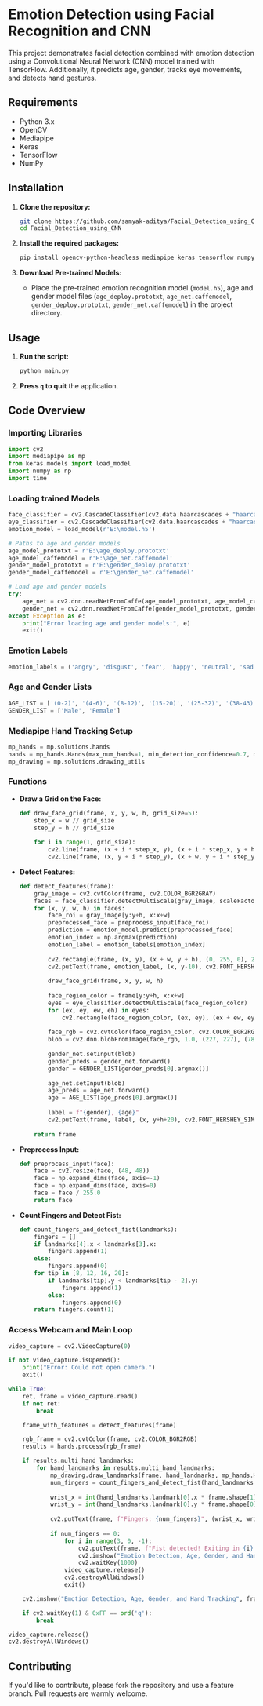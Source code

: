 # Emotion Detection using Facial Recognition and CNN

This project demonstrates facial detection combined with emotion detection using a Convolutional Neural Network (CNN) model trained with TensorFlow. Additionally, it predicts age, gender, tracks eye movements, and detects hand gestures.

## Requirements

- Python 3.x
- OpenCV
- Mediapipe
- Keras
- TensorFlow
- NumPy

## Installation

1. **Clone the repository:**

    ```bash
    git clone https://github.com/samyak-aditya/Facial_Detection_using_CNN.git
    cd Facial_Detection_using_CNN
    ```

2. **Install the required packages:**

    ```bash
    pip install opencv-python-headless mediapipe keras tensorflow numpy
    ```

3. **Download Pre-trained Models:**
    - Place the pre-trained emotion recognition model (`model.h5`), age and gender model files (`age_deploy.prototxt`, `age_net.caffemodel`, `gender_deploy.prototxt`, `gender_net.caffemodel`) in the project directory.

## Usage

1. **Run the script:**

    ```bash
    python main.py
    ```

2. **Press `q` to quit** the application.

## Code Overview

### Importing Libraries

```python
import cv2
import mediapipe as mp
from keras.models import load_model
import numpy as np
import time
```

### Loading trained Models

```python
face_classifier = cv2.CascadeClassifier(cv2.data.haarcascades + "haarcascade_frontalface_default.xml")
eye_classifier = cv2.CascadeClassifier(cv2.data.haarcascades + "haarcascade_eye.xml")
emotion_model = load_model(r'E:\model.h5')

# Paths to age and gender models
age_model_prototxt = r'E:\age_deploy.prototxt'
age_model_caffemodel = r'E:\age_net.caffemodel'
gender_model_prototxt = r'E:\gender_deploy.prototxt'
gender_model_caffemodel = r'E:\gender_net.caffemodel'

# Load age and gender models
try:
    age_net = cv2.dnn.readNetFromCaffe(age_model_prototxt, age_model_caffemodel)
    gender_net = cv2.dnn.readNetFromCaffe(gender_model_prototxt, gender_model_caffemodel)
except Exception as e:
    print("Error loading age and gender models:", e)
    exit()
```

### Emotion Labels

```python
emotion_labels = ('angry', 'disgust', 'fear', 'happy', 'neutral', 'sad', 'surprise')
```

### Age and Gender Lists

```python
AGE_LIST = ['(0-2)', '(4-6)', '(8-12)', '(15-20)', '(25-32)', '(38-43)', '(48-53)', '(60-100)']
GENDER_LIST = ['Male', 'Female']
```

### Mediapipe Hand Tracking Setup

```python
mp_hands = mp.solutions.hands
hands = mp_hands.Hands(max_num_hands=1, min_detection_confidence=0.7, min_tracking_confidence=0.7)
mp_drawing = mp.solutions.drawing_utils
```

### Functions

- **Draw a Grid on the Face:**

    ```python
    def draw_face_grid(frame, x, y, w, h, grid_size=5):
        step_x = w // grid_size
        step_y = h // grid_size
        
        for i in range(1, grid_size):
            cv2.line(frame, (x + i * step_x, y), (x + i * step_x, y + h), (0, 255, 255), 1)
            cv2.line(frame, (x, y + i * step_y), (x + w, y + i * step_y), (0, 255, 255), 1)
    ```

- **Detect Features:**

    ```python
    def detect_features(frame):
        gray_image = cv2.cvtColor(frame, cv2.COLOR_BGR2GRAY)
        faces = face_classifier.detectMultiScale(gray_image, scaleFactor=1.1, minNeighbors=5, minSize=(40, 40))
        for (x, y, w, h) in faces:
            face_roi = gray_image[y:y+h, x:x+w]
            preprocessed_face = preprocess_input(face_roi)
            prediction = emotion_model.predict(preprocessed_face)
            emotion_index = np.argmax(prediction)
            emotion_label = emotion_labels[emotion_index]
            
            cv2.rectangle(frame, (x, y), (x + w, y + h), (0, 255, 0), 2)
            cv2.putText(frame, emotion_label, (x, y-10), cv2.FONT_HERSHEY_SIMPLEX, 0.9, (36, 255, 12), 2)
            
            draw_face_grid(frame, x, y, w, h)
            
            face_region_color = frame[y:y+h, x:x+w]
            eyes = eye_classifier.detectMultiScale(face_region_color)
            for (ex, ey, ew, eh) in eyes:
                cv2.rectangle(face_region_color, (ex, ey), (ex + ew, ey + eh), (255, 0, 0), 2)
            
            face_rgb = cv2.cvtColor(face_region_color, cv2.COLOR_BGR2RGB)
            blob = cv2.dnn.blobFromImage(face_rgb, 1.0, (227, 227), (78.4263377603, 87.7689143744, 114.895847746), swapRB=False)
            
            gender_net.setInput(blob)
            gender_preds = gender_net.forward()
            gender = GENDER_LIST[gender_preds[0].argmax()]
            
            age_net.setInput(blob)
            age_preds = age_net.forward()
            age = AGE_LIST[age_preds[0].argmax()]
            
            label = f"{gender}, {age}"
            cv2.putText(frame, label, (x, y+h+20), cv2.FONT_HERSHEY_SIMPLEX, 0.8, (255, 255, 255), 2, cv2.LINE_AA)
        
        return frame
    ```

- **Preprocess Input:**

    ```python
    def preprocess_input(face):
        face = cv2.resize(face, (48, 48))
        face = np.expand_dims(face, axis=-1)
        face = np.expand_dims(face, axis=0)
        face = face / 255.0
        return face
    ```

- **Count Fingers and Detect Fist:**

    ```python
    def count_fingers_and_detect_fist(landmarks):
        fingers = []
        if landmarks[4].x < landmarks[3].x:
            fingers.append(1)
        else:
            fingers.append(0)
        for tip in [8, 12, 16, 20]:
            if landmarks[tip].y < landmarks[tip - 2].y:
                fingers.append(1)
            else:
                fingers.append(0)
        return fingers.count(1)
    ```

### Access Webcam and Main Loop

```python
video_capture = cv2.VideoCapture(0)

if not video_capture.isOpened():
    print("Error: Could not open camera.")
    exit()

while True:
    ret, frame = video_capture.read()
    if not ret:
        break

    frame_with_features = detect_features(frame)

    rgb_frame = cv2.cvtColor(frame, cv2.COLOR_BGR2RGB)
    results = hands.process(rgb_frame)

    if results.multi_hand_landmarks:
        for hand_landmarks in results.multi_hand_landmarks:
            mp_drawing.draw_landmarks(frame, hand_landmarks, mp_hands.HAND_CONNECTIONS)
            num_fingers = count_fingers_and_detect_fist(hand_landmarks.landmark)
            
            wrist_x = int(hand_landmarks.landmark[0].x * frame.shape[1])
            wrist_y = int(hand_landmarks.landmark[0].y * frame.shape[0])
            
            cv2.putText(frame, f"Fingers: {num_fingers}", (wrist_x, wrist_y - 20), cv2.FONT_HERSHEY_SIMPLEX, 1, (0, 255, 255), 2)
            
            if num_fingers == 0:
                for i in range(3, 0, -1):
                    cv2.putText(frame, f"Fist detected! Exiting in {i}...", (10, 100 + (3-i) * 30), cv2.FONT_HERSHEY_SIMPLEX, 1, (0, 0, 255), 2)
                    cv2.imshow("Emotion Detection, Age, Gender, and Hand Tracking", frame)
                    cv2.waitKey(1000)
                video_capture.release()
                cv2.destroyAllWindows()
                exit()

    cv2.imshow("Emotion Detection, Age, Gender, and Hand Tracking", frame_with_features)

    if cv2.waitKey(1) & 0xFF == ord('q'):
        break

video_capture.release()
cv2.destroyAllWindows()
```

## Contributing

If you'd like to contribute, please fork the repository and use a feature branch. Pull requests are warmly welcome.

